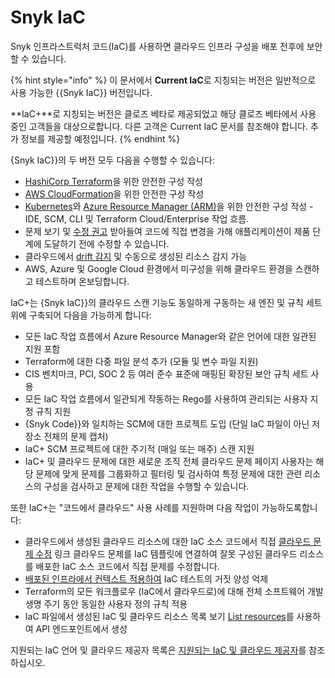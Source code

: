 # Snyk IaC

Snyk 인프라스트럭처 코드(IaC)를 사용하면 클라우드 인프라 구성을 배포 전후에 보안할 수 있습니다.

{% hint style="info" %}
이 문서에서 **Current IaC**로 지칭되는 버전은 일반적으로 사용 가능한 {{Snyk IaC}} 버전입니다.

**IaC+**로 지칭되는 버전은 클로즈 베타로 제공되었고 해당 클로즈 베타에서 사용 중인 고객들을 대상으로합니다. 다른 고객은 Current IaC 문서를 참조해야 합니다. 추가 정보를 제공할 예정입니다.
{% endhint %}

{Snyk IaC}}의 두 버전 모두 다음을 수행할 수 있습니다:

- [HashiCorp Terraform](scan-your-iac-source-code/scan-terraform-files/)을 위한 안전한 구성 작성
- [AWS CloudFormation](scan-your-iac-source-code/scan-cloudformation-files/)을 위한 안전한 구성 작성
- [Kubernetes](scan-your-iac-source-code/scan-kubernetes-configuration-files/)와 [Azure Resource Manager (ARM)](scan-your-iac-source-code/scan-arm-configuration-files.md)을 위한 안전한 구성 작성 - IDE, SCM, CLI 및 Terraform Cloud/Enterprise 작업 흐름.
- 문제 보기 및 [수정 권고](getting-started-with-current-iac.md) 받아들여 코드에 직접 변경을 가해 애플리케이션이 제품 단계에 도달하기 전에 수정할 수 있습니다.
- 클라우드에서 [drift 감지](iac+-code-to-cloud-capabilities/detect-drift-and-manually-created-resources/) 및 수동으로 생성된 리소스 감지 가능
- AWS, Azure 및 Google Cloud 환경에서 미구성을 위해 클라우드 환경을 스캔하고 테스트하며 온보딩합니다.

IaC+는 {Snyk IaC}}의 클라우드 스캔 기능도 동일하게 구동하는 새 엔진 및 규칙 세트 위에 구축되어 다음을 가능하게 합니다:

- 모든 IaC 작업 흐름에서 Azure Resource Manager와 같은 언어에 대한 일관된 지원 포함
- Terraform에 대한 다중 파일 분석 추가 (모듈 및 변수 파일 지원)
- CIS 벤치마크, PCI, SOC 2 등 여러 준수 표준에 매핑된 확장된 보안 규칙 세트 사용
- 모든 IaC 작업 흐름에서 일관되게 작동하는 Rego를 사용하여 관리되는 사용자 지정 규칙 지원
- {Snyk Code}}와 일치하는 SCM에 대한 프로젝트 도입 (단일 IaC 파일이 아닌 저장소 전체의 문제 캡처)
- IaC+ SCM 프로젝트에 대한 주기적 (매일 또는 매주) 스캔 지원
- IaC+ 및 클라우드 문제에 대한 새로운 조직 전체 클라우드 문제 페이지 사용자는 해당 문제에 맞게 문제를 그룹화하고 필터링 및 검사하여 특정 문제에 대한 관련 리소스의 구성을 검사하고 문제에 대한 작업을 수행할 수 있습니다.

또한 IaC+는 "코드에서 클라우드" 사용 사례를 지원하며 다음 작업이 가능하도록합니다:

- 클라우드에서 생성된 클라우드 리소스에 대한 IaC 소스 코드에서 직접 [클라우드 문제 수정](iac+-code-to-cloud-capabilities/fix-cloud-issues-in-iac.md) 링크 클라우드 문제를 IaC 템플릿에 연결하여 잘못 구성된 클라우드 리소스를 배포한 IaC 소스 코드에서 직접 문제를 수정합니다.
- [배포된 인프라에서 컨텍스트 적용하여](iac+-code-to-cloud-capabilities/add-cloud-context-to-your-iac-tests.md) IaC 테스트의 거짓 양성 억제
- Terraform의 모든 워크플로우 (IaC에서 클라우드로)에 대해 전체 소프트웨어 개발 생명 주기 동안 동일한 사용자 정의 규칙 적용
- IaC 파일에서 생성된 IaC 및 클라우드 리소스 목록 보기 [List resources](https://apidocs.snyk.io/?version=2023-09-20%7Ebeta#get-/orgs/-org\_id-/cloud/resources)를 사용하여 API 엔드포인트에서 생성

지원되는 IaC 언어 및 클라우드 제공자 목록은 [지원되는 IaC 및 클라우드 제공자](supported-iac-languages-cloud-providers-and-cloud-resources/)를 참조하십시오.